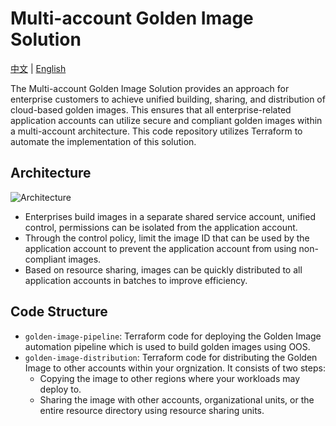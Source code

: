 # Multi-account Golden Image Solution

[中文](README.md) | [English](README_en.md)

The Multi-account Golden Image Solution provides an approach for enterprise customers to achieve unified building, sharing, and distribution of cloud-based golden images. This ensures that all enterprise-related application accounts can utilize secure and compliant golden images within a multi-account architecture. This code repository utilizes Terraform to automate the implementation of this solution.

## Architecture

![Architecture](https://img.alicdn.com/imgextra/i4/O1CN01LYDP4S1kMSAWcZNkX_!!6000000004669-0-tps-2580-2540.jpg)

* Enterprises build images in a separate shared service account, unified control, permissions can be isolated from the application account.
* Through the control policy, limit the image ID that can be used by the application account to prevent the application account from using non-compliant images.
* Based on resource sharing, images can be quickly distributed to all application accounts in batches to improve efficiency.

## Code Structure

- `golden-image-pipeline`: Terraform code for deploying the Golden Image automation pipeline which is used to build golden images using OOS.
- `golden-image-distribution`: Terraform code for distributing the Golden Image to other accounts within your orgnization. It consists of two steps:
  - Copying the image to other regions where your workloads may deploy to.
  - Sharing the image with other accounts, organizational units, or the entire resource directory using resource sharing units.